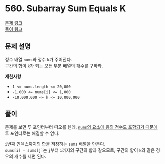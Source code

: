 # 560. Subarray Sum Equals K
[문제 링크](https://leetcode.com/problems/subarray-sum-equals-k/)  
[풀이 링크](SubarraySumEqualsK.java)  

## 문제 설명
정수 배열 `nums`와 정수 `k`가 주어진다.  
구간의 합이 `k`가 되는 모든 부분 배열의 개수를 구하라.  

**제한사항**
* `1 <= nums.length <= 20,000`  
* `-1,000 <= nums[i] <= 1,000`  
* `-10,000,000 <= k <= 10,000,000`  

## 풀이
문제를 보면 투 포인터부터 떠오를 텐데, [`nums`의 요소에 음의 정수도 포함되기 때문에](https://leetcode.com/problems/subarray-sum-equals-k/discuss/301242/General-summary-of-what-kind-of-problem-can-cannot-solved-by-Two-Pointers) 투 포인터로는 해결할 수 없다.  

`i`번째 인덱스까지의 합을 저장하는 `sums` 배열을 만든다.  
`sums[i] - sums[j]`는 `j`부터 `i`까지의 구간의 합과 같으므로, 구간의 합이 `k`와 같은 경우의 개수를 세면 된다.  

